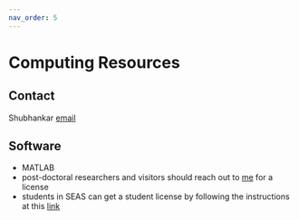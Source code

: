 ```yaml
---
nav_order: 5
---
```


# Computing Resources

## Contact
Shubhankar [email](mailto:spatank@seas.upenn.edu)

## Software
 * MATLAB
 *  post-doctoral researchers and visitors should reach out to [me](mailto:spatank@seas.upenn.edu) for a license
 *  students in SEAS can get a student license by following the instructions at this [link](https://cets.seas.upenn.edu/software/matlab/student/)
